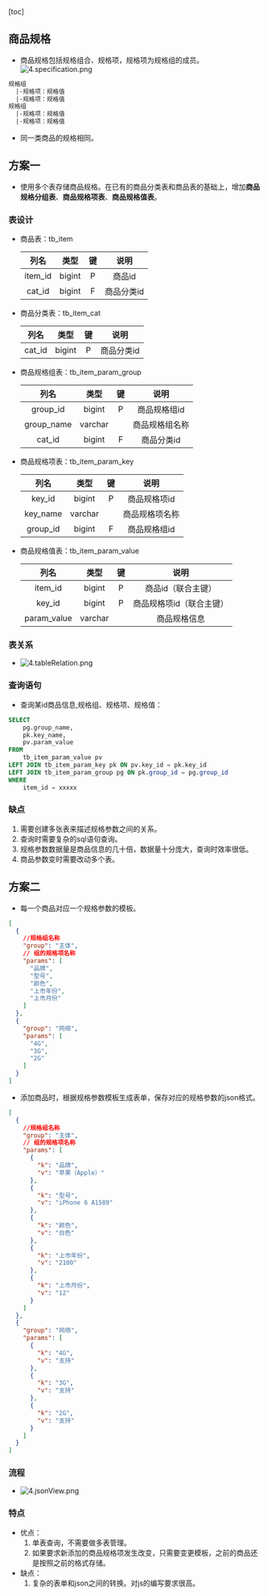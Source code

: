 [toc]
## 商品规格 ##
- 商品规格包括规格组合、规格项，规格项为规格组的成员。<br>![4.specification.png](http://img.blog.csdn.net/20180310135842569)<br>
```txt
规格组
  |-规格项：规格值
  |-规格项：规格值
规格组
  |-规格项：规格值
  |-规格项：规格值
```

- 同一类商品的规格相同。

## 方案一 ##
- 使用多个表存储商品规格。在已有的商品分类表和商品表的基础上，增加**商品规格分组表**、**商品规格项表**、**商品规格值表**。

### 表设计 ###
- 商品表：tb_item

	|列名|类型|	键	|说明|
	|:---------:|:--------:|:---------:|:--------:|
	|item_id|bigint|P|商品id|
	|cat_id|bigint|F|商品分类id|

- 商品分类表：tb_item_cat

	|列名|类型|	键	|说明|
	|:---------:|:--------:|:---------:|:--------:|
	|cat_id|bigint|P|商品分类id|

- 商品规格组表：tb_item_param_group

	|列名|类型|	键	|说明|
	|:---------:|:--------:|:---------:|:--------:|
	|group_id|bigint|P|商品规格组id|
	|group_name|varchar| |商品规格组名称|
	|cat_id|bigint|F|商品分类id|


- 商品规格项表：tb_item_param_key

	|列名|类型|	键	|说明|
	|:---------:|:--------:|:---------:|:--------:|
	|key_id|bigint|P|商品规格项id|
	|key_name|varchar||商品规格项名称|
	|group_id|bigint|F|商品规格组id|

- 商品规格值表：tb_item_param_value

	|列名|类型|	键	|说明|
	|:---------:|:--------:|:---------:|:--------:|
	|item_id|bigint|P|商品id（联合主键）|
	|key_id|bigint|P|商品规格项id（联合主键）|
	|param_value|varchar||商品规格信息|

### 表关系 ###
- ![4.tableRelation.png](http://img.blog.csdn.net/20180310145708725)

### 查询语句 ###
- 查询某id商品信息,规格组、规格项、规格值：
```sql
SELECT
	pg.group_name,
	pk.key_name,
	pv.param_value
FROM
	tb_item_param_value pv
LEFT JOIN tb_item_param_key pk ON pv.key_id = pk.key_id
LEFT JOIN tb_item_param_group pg ON pk.group_id = pg.group_id
WHERE
	item_id = xxxxx
```

### 缺点 ###
1. 需要创建多张表来描述规格参数之间的关系。
2. 查询时需要复杂的sql语句查询。
3. 规格参数数据量是商品信息的几十倍，数据量十分庞大，查询时效率很低。
4. 商品参数变时需要改动多个表。

## 方案二 ##
- 每一个商品对应一个规格参数的模板。
```json
[
  {
    //规格组名称
    "group": "主体",
    // 组的规格项名称
    "params": [
      "品牌",
      "型号",
      "颜色",
      "上市年份",
      "上市月份"
    ]
  },
  {
    "group": "网络",
    "params": [
      "4G",
      "3G",
      "2G"
    ]
  }
]
```

- 添加商品时，根据规格参数模板生成表单，保存对应的规格参数的json格式。
```json
[
  {
    //规格组名称
    "group": "主体",
    // 组的规格项名称
    "params": [
      {
        "k": "品牌",
        "v": "苹果（Apple）"
      },
      {
        "k": "型号",
        "v": "iPhone 6 A1589"
      },
      {
        "k": "颜色",
        "v": "白色"
      },
      {
        "k": "上市年份",
        "v": "2100"
      },
      {
        "k": "上市月份",
        "v": "12"
      }
    ]
  },
  {
    "group": "网络",
    "params": [
      {
        "k": "4G",
        "v": "支持"
      },
      {
        "k": "3G",
        "v": "支持"
      },
      {
        "k": "2G",
        "v": "支持"
      }
    ]
  }
]
```

### 流程 ###
- ![4.jsonView.png](http://img.blog.csdn.net/20180310152451223)

### 特点 ###
- 优点：
    1. 单表查询，不需要做多表管理。
    2. 如果要求新添加的商品规格项发生改变，只需要变更模板，之前的商品还是按照之前的格式存储。
- 缺点：
    1. 复杂的表单和json之间的转换。对js的编写要求很高。

